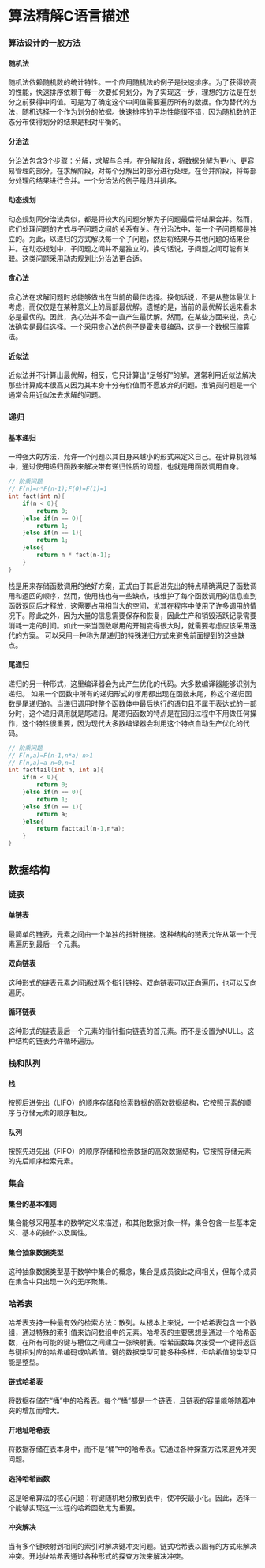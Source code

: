 # 算法精解C语言描述

### 算法设计的一般方法

#### 随机法

随机法依赖随机数的统计特性。一个应用随机法的例子是快速排序。为了获得较高的性能，快速排序依赖于每一次要如何划分，为了实现这一步，理想的方法是在划分之前获得中间值。可是为了确定这个中间值需要遍历所有的数据。作为替代的方法，随机选择一个作为划分的依据。快速排序的平均性能很不错，因为随机数的正态分布使得划分的结果是相对平衡的。

#### 分治法

分治法包含3个步骤：分解，求解与合并。在分解阶段，将数据分解为更小、更容易管理的部分。在求解阶段，对每个分解出的部分进行处理。在合并阶段，将每部分处理的结果进行合并。一个分治法的例子是归并排序。

#### 动态规划

动态规划同分治法类似，都是将较大的问题分解为子问题最后将结果合并。然而，它们处理问题的方式与子问题之间的关系有关。在分治法中，每一个子问题都是独立的。为此，以递归的方式解决每一个子问题，然后将结果与其他问题的结果合并。在动态规划中，子问题之间并不是独立的。换句话说，子问题之间可能有关联。这类问题采用动态规划比分治法更合适。

#### 贪心法

贪心法在求解问题时总能够做出在当前的最佳选择。换句话说，不是从整体最优上考虑，而仅仅是在某种意义上的局部最优解。遗憾的是，当前的最优解长远来看未必是最优的。因此，贪心法并不会一直产生最优解。然而，在某些方面来说，贪心法确实是最佳选择。一个采用贪心法的例子是霍夫曼编码，这是一个数据压缩算法。

#### 近似法

近似法并不计算出最优解，相反，它只计算出“足够好”的解。通常利用近似法解决那些计算成本很高又因为其本身十分有价值而不愿放弃的问题。推销员问题是一个通常会用近似法去求解的问题。

### 递归

#### 基本递归

一种强大的方法，允许一个问题以其自身来越小的形式来定义自己。在计算机领域中，通过使用递归函数来解决带有递归性质的问题，也就是用函数调用自身。

```C++
// 阶乘问题
// F(n)=n*F(n-1);F(0)=F(1)=1
int fact(int n){
    if(n < 0){
        return 0;
    }else if(n == 0){
        return 1;
    }else if(n == 1){
        return 1;
    }else{
        return n * fact(n-1);
    }
}
```

栈是用来存储函数调用的绝好方案，正式由于其后进先出的特点精确满足了函数调用和返回的顺序，然而，使用栈也有一些缺点，栈维护了每个函数调用的信息直到函数返回后才释放，这需要占用相当大的空间，尤其在程序中使用了许多调用的情况下。除此之外，因为大量的信息需要保存和恢复，因此生产和销毁活跃记录需要消耗一定的时间。如此一来当函数嗲用的开销变得很大时，就需要考虑应该采用迭代的方案。
可以采用一种称为尾递归的特殊递归方式来避免前面提到的这些缺点。

#### 尾递归

递归的另一种形式，这里编译器会为此产生优化的代码。大多数编译器能够识别为递归。
如果一个函数中所有的递归形式的嗲用都出现在函数末尾，称这个递归函数是尾递归的。当递归调用时整个函数体中最后执行的语句且不属于表达式的一部分时，这个递归调用就是尾递归。尾递归函数的特点是在回归过程中不用做任何操作，这个特性很重要，因为现代大多数编译器会利用这个特点自动生产优化的代码。

```C++
// 阶乘问题
// F(n,a)=F(n-1,n*a) n>1
// F(n,a)=a n=0,n=1
int facttail(int n, int a){
    if(n < 0){
        return 0;
    }else if(n == 0){
        return 1;
    }else if(n == 1){
        return a;
    }else{
        return facttail(n-1,n*a);
    }
}
```

## 数据结构

### 链表

#### 单链表

最简单的链表，元素之间由一个单独的指针链接。这种结构的链表允许从第一个元素遍历到最后一个元素。

#### 双向链表

这种形式的链表元素之间通过两个指针链接。双向链表可以正向遍历，也可以反向遍历。

#### 循环链表

这种形式的链表最后一个元素的指针指向链表的首元素。而不是设置为NULL。这种结构的链表允许循环遍历。

### 栈和队列

#### 栈

按照后进先出（LIFO）的顺序存储和检索数据的高效数据结构，它按照元素的顺序与存储元素的顺序相反。

#### 队列

按照先进先出（FIFO）的顺序存储和检索数据的高效数据结构，它按照存储元素的先后顺序检索元素。

### 集合

#### 集合的基本准则

集合能够采用基本的数学定义来描述，和其他数据对象一样，集合包含一些基本定义、基本的操作以及属性。

#### 集合抽象数据类型

这种抽象数据类型基于数学中集合的概念，集合是成员彼此之间相关，但每个成员在集合中只出现一次的无序聚集。

### 哈希表

哈希表支持一种最有效的检索方法：散列。从根本上来说，一个哈希表包含一个数组，通过特殊的索引值来访问数组中的元素。哈希表的主要思想是通过一个哈希函数，在所有可能的键与槽位之间建立一张映射表。哈希函数每次接受一个键将返回与键相对应的哈希编码或哈希值。键的数据类型可能多种多样，但哈希值的类型只能是整型。

#### 链式哈希表

将数据存储在“桶”中的哈希表。每个“桶”都是一个链表，且链表的容量能够随着冲突的增加而增大。

#### 开地址哈希表

将数据存储在表本身中，而不是“桶”中的哈希表。它通过各种探查方法来避免冲突问题。

#### 选择哈希函数

这是哈希算法的核心问题：将键随机地分散到表中，使冲突最小化。因此，选择一个能够实现这一过程的哈希函数尤为重要。

#### 冲突解决

当有多个键映射到相同的索引时解决键冲突问题。链式哈希表以固有的方式来解决冲突。开地址哈希表通过各种形式的探查方法来解决冲突。



